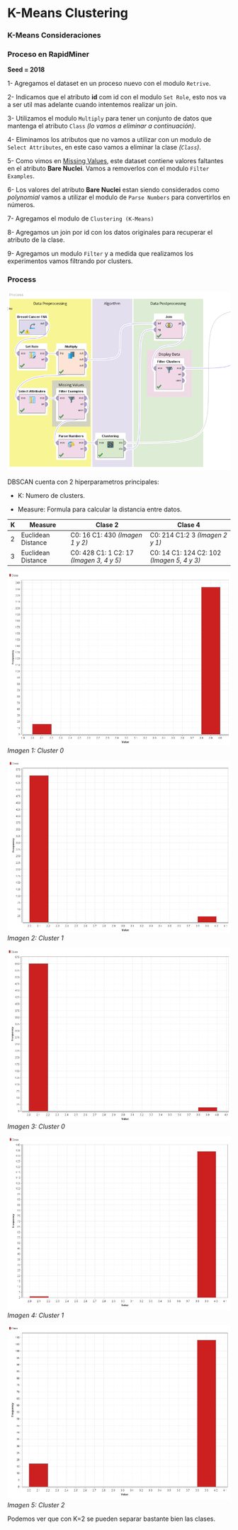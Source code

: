 # K-Means Clustering

### K-Means Consideraciones

### Proceso en RapidMiner

__Seed = 2018__

1- Agregamos el dataset en un proceso nuevo con el modulo `Retrive`.

2- Indicamos que el atributo **id** com id con el modulo `Set Role`, esto nos va a ser util mas adelante cuando intentemos realizar un join.

3- Utilizamos el modulo `Multiply` para tener un conjunto de datos que mantenga el atributo `Class` _(lo vamos a eliminar a continuación)_.

4- Eliminamos los atributos que no vamos a utilizar con un modulo de `Select Attributes`, en este caso vamos a eliminar la clase _(`Class`)_.

5- Como vimos en [Missing Values](./), este dataset contiene valores faltantes en el atributo **Bare Nuclei**. Vamos a removerlos con el modulo `Filter Examples`.

6- Los valores del atributo **Bare Nuclei** estan siendo considerados como _polynomial_ vamos a utilizar el modulo de `Parse Numbers` para convertirlos en números.

7- Agregamos el modulo de `Clustering (K-Means)`  

8- Agregamos un join por id con los datos originales para recuperar el atributo de la clase. 

9- Agregamos un modulo `Filter` y a medida que realizamos los experimentos vamos filtrando por clusters.


### Process

![](./img/14_dbscan_process_1.PNG)



DBSCAN cuenta con 2 hiperparametros principales:

* K: Numero de clusters.

* Measure: Formula para calcular la distancia entre datos.

| K  |  Measure           | Clase 2        |  Clase 4 | 
|----| ------------------ | ------------   | -------  |
|2   | Euclidean Distance | C0: 16 C1: 430  _(Imagen 1 y 2)_| C0: 214  C1:2 3 _(Imagen 2 y 1)_|
|3   | Euclidean Distance | C0: 428 C1: 1 C2: 17 _(Imagen 3, 4 y 5)_| C0: 14 C1: 124 C2: 102 _(Imagen 5, 4 y 3)_|

![](./img/14_kmeans_plot_1.PNG)
_Imagen 1: Cluster 0_

![](./img/14_kmeans_plot_2.PNG)
_Imagen 2: Cluster 1_

![](./img/14_kmeans_plot_3.PNG)
_Imagen 3: Cluster 0_

![](./img/14_kmeans_plot_4.PNG)
_Imagen 4: Cluster 1_

![](./img/14_kmeans_plot_5.PNG)
_Imagen 5: Cluster 2_

Podemos ver que con K=2 se pueden separar bastante bien las clases.